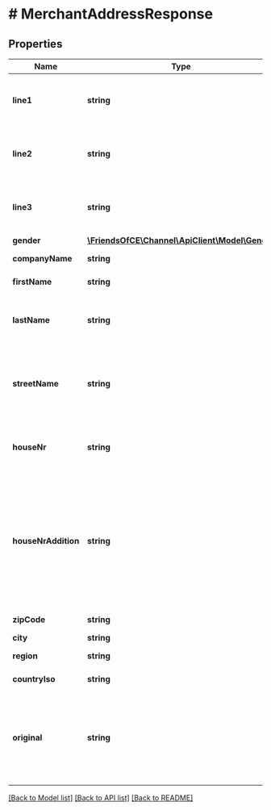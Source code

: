 # # MerchantAddressResponse

## Properties

Name | Type | Description | Notes
------------ | ------------- | ------------- | -------------
**line1** | **string** | The first address line, use this field if address validation is disabled in ChannelEngine. | [optional]
**line2** | **string** | The second address line, use this field if address validation is disabled in ChannelEngine. | [optional]
**line3** | **string** | The third address line, use this field if address validation is disabled in ChannelEngine. | [optional]
**gender** | [**\FriendsOfCE\Channel\ApiClient\Model\Gender**](Gender.md) |  | [optional]
**companyName** | **string** | Optional. Company addressed too. | [optional]
**firstName** | **string** | The first name of the customer. | [optional]
**lastName** | **string** | The last name of the customer (includes the surname prefix [tussenvoegsel] like &#39;de&#39;, &#39;van&#39;, &#39;du&#39;). | [optional]
**streetName** | **string** | The name of the street (without house number information)  This field might be empty if address validation is disabled in ChannelEngine. | [optional]
**houseNr** | **string** | The house number  This field might be empty if address validation is disabled in ChannelEngine. | [optional]
**houseNrAddition** | **string** | Optional. Addition to the house number  If the address is: Groenhazengracht 2c, the address will be:  StreetName: Groenhazengracht  HouseNo: 2  HouseNrAddition: c  This field might be empty if address validation is disabled in ChannelEngine. | [optional]
**zipCode** | **string** | The zip or postal code. | [optional]
**city** | **string** | The name of the city. | [optional]
**region** | **string** | Optional. State/province/region. | [optional]
**countryIso** | **string** | For example: NL, BE, FR. | [optional]
**original** | **string** | Optional. The address as a single string: use in case the address lines are entered  as single lines and later parsed into street, house number and house number addition. | [optional]

[[Back to Model list]](../../README.md#models) [[Back to API list]](../../README.md#endpoints) [[Back to README]](../../README.md)
